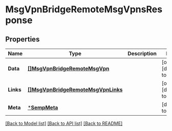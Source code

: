 # MsgVpnBridgeRemoteMsgVpnsResponse

## Properties
Name | Type | Description | Notes
------------ | ------------- | ------------- | -------------
**Data** | [**[]MsgVpnBridgeRemoteMsgVpn**](MsgVpnBridgeRemoteMsgVpn.md) |  | [optional] [default to null]
**Links** | [**[]MsgVpnBridgeRemoteMsgVpnLinks**](MsgVpnBridgeRemoteMsgVpnLinks.md) |  | [optional] [default to null]
**Meta** | [***SempMeta**](SempMeta.md) |  | [default to null]

[[Back to Model list]](../README.md#documentation-for-models) [[Back to API list]](../README.md#documentation-for-api-endpoints) [[Back to README]](../README.md)

